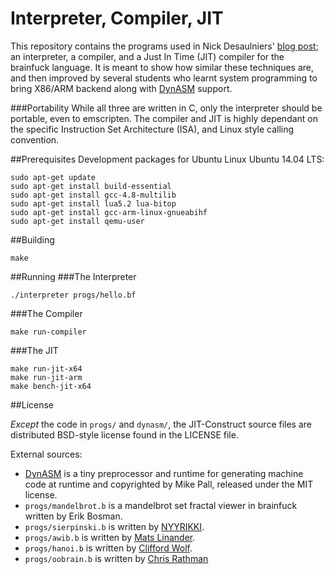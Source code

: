 # Interpreter, Compiler, JIT
This repository contains the programs used in Nick Desaulniers' [blog post](https://nickdesaulniers.github.io/blog/2015/05/25/interpreter-compiler-jit/); an interpreter, a compiler, and a Just In Time (JIT) compiler for the brainfuck language.  It is meant to show how similar these techniques are, and then improved by several students who learnt system programming to bring X86/ARM backend along with [DynASM](http://luajit.org/dynasm.html) support.

###Portability
While all three are written in C, only the interpreter should be portable, even to emscripten.  The compiler and JIT is highly dependant on the specific Instruction Set Architecture (ISA), and Linux style calling convention.

##Prerequisites
Development packages for Ubuntu Linux Ubuntu 14.04 LTS:
```
sudo apt-get update
sudo apt-get install build-essential
sudo apt-get install gcc-4.8-multilib
sudo apt-get install lua5.2 lua-bitop
sudo apt-get install gcc-arm-linux-gnueabihf
sudo apt-get install qemu-user
```

##Building
```
make
```

##Running
###The Interpreter
```
./interpreter progs/hello.bf
```

###The Compiler
```
make run-compiler
```

###The JIT
```
make run-jit-x64
make run-jit-arm
make bench-jit-x64
```

##License

_Except_ the code in `progs/` and `dynasm/`, the JIT-Construct source files are distributed
BSD-style license found in the LICENSE file.

External sources:
* [DynASM](http://luajit.org/dynasm.html) is a tiny preprocessor and runtime for generating machine code at runtime and copyrighted by Mike Pall, released under the MIT license.
* `progs/mandelbrot.b` is a mandelbrot set fractal viewer in brainfuck written by Erik Bosman.
* `progs/sierpinski.b` is written by [NYYRIKKI](http://www.iwriteiam.nl/Ha_vs_bf_inter.html).
* `progs/awib.b` is written by [Mats Linander](https://github.com/matslina/awib).
* `progs/hanoi.b` is written by [Clifford Wolf](http://www.clifford.at/bfcpu/hanoi.html).
* `progs/oobrain.b` is written by [Chris Rathman](http://www.angelfire.com/tx4/cus/shapes/brain.html)
